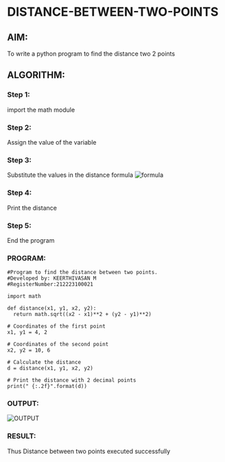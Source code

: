 # DISTANCE-BETWEEN-TWO-POINTS

## AIM:
To write a python program to find the distance two 2 points
## ALGORITHM:
### Step 1:
import the math module
### Step 2: 
Assign the value of the variable
### Step 3: 
Substitute the values in the distance formula  ![formula](/formula.JPG)
### Step 4: 
Print the distance
### Step 5: 
End the program
### PROGRAM:
  ```
#Program to find the distance between two points.
#Developed by: KEERTHIVASAN M
#RegisterNumber:212223100021

import math

def distance(x1, y1, x2, y2):
    return math.sqrt((x2 - x1)**2 + (y2 - y1)**2)

# Coordinates of the first point
x1, y1 = 4, 2

# Coordinates of the second point
x2, y2 = 10, 6

# Calculate the distance
d = distance(x1, y1, x2, y2)

# Print the distance with 2 decimal points
print(" {:.2f}".format(d))

```


### OUTPUT:
![OUTPUT](https://github.com/rdxkeerthi/DISTANCE-BETWEEN-TWO-POINTS/assets/147473120/118eff76-6cd5-4c1e-97c3-c0746b0c2124)


### RESULT:
Thus Distance between two points executed successfully
